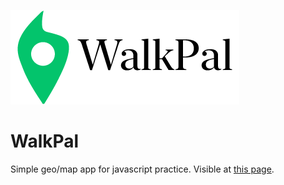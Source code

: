 ![](images/logo_black.png)
# WalkPal
Simple geo/map app for javascript practice. Visible at [this page](url (https://emoltz.github.io/WalkPal/)).
